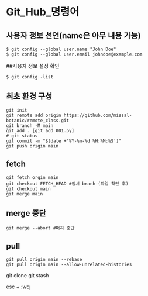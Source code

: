 Git_Hub_명령어
=============

## 사용자 정보 선언(name은 아무 내용 가능)
```
$ git config --global user.name "John Doe"
$ git config --global user.email johndoe@example.com
```
##사용자 정보 설정 확인
```
$ git config -list
```


## 최초 환경 구성
```
git init
git remote add origin https://github.com/missal-botanic/remote_class.git
git branch -M main
git add . [git add 001.py]
# git status
git commit -m "$(date +'%Y-%m-%d %H:%M:%S')"
git push origin main
```

## fetch 
```
git fetch orgin main
git checkout FETCH_HEAD #임시 branh (파일 확인 후)
git checkout main
git merge main
```

## merge 중단
```
git merge --abort #머지 중단
```

## pull
```
git pull origin main --rebase
git pull origin main --allow-unrelated-histories
```

git clone
git stash

esc + :wq